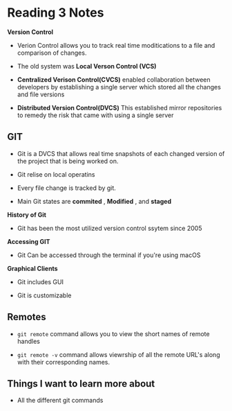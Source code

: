 # Reading 3 Notes 

**Version Control** 

* Verion Control allows you to track real time moditications to a file and comparison of changes. 
    
* The old system was **Local Verson Control (VCS)**

* **Centralized Verison Control(CVCS)** enabled collaboration between developers by establishing a single server which stored all the changes and file versions

* **Distributed Version Control(DVCS)** This established mirror repositories to remedy the risk that came with using a single server

## GIT

* Git is a DVCS that allows real time snapshots of each changed version of the project that is being worked on. 

* Git relise on local operatins

* Every file change is tracked by git. 

* Main Git states are **commited** , **Modified** , and **staged** 

**History of Git**

* Git has been the most utilized version control ssytem since 2005 

**Accessing GIT** 

* Git Can be accessed through the terminal if you're using macOS

**Graphical Clients** 

* Git includes GUI

* Git is customizable 

## Remotes

* `git remote` command allows you to view the short names of remote handles

* `git remote -v` command allows viewrship of all the remote URL's along with their corresponding names.   

## Things I want to learn more about

* All the different git commands


